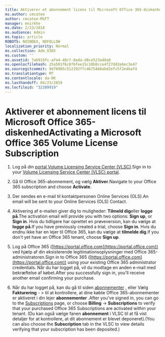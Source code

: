 ```yaml
---
title: Aktiverer et abonnement licens til Microsoft Office 365-diskenhed
ms.author: cmcatee
author: cmcatee-MSFT
manager: mnirkhe
ms.date: 2/23/2018
ms.audience: Admin
ms.topic: article
ROBOTS: NOINDEX, NOFOLLOW
localization_priority: Normal
ms.collection: Adm_O365
ms.custom: ''
ms.assetid: 7a6919fc-afe4-40c7-8ada-d8ce523ad8a8
ms.openlocfilehash: 25a501f6c07bfee15c18b0cce4f27dd2e6ec3e47
ms.sourcegitcommit: 9d78905c512192ffc4675468abd2efc5f2e4baf4
ms.translationtype: MT
ms.contentlocale: da-DK
ms.lasthandoff: 04/23/2019
ms.locfileid: "32389919"
---
```

# <a name="activating-a-microsoft-office-365-volume-license-subscription"></a><span data-ttu-id="6e8f7-102">Aktiverer et abonnement licens til Microsoft Office 365-diskenhed</span><span class="sxs-lookup"><span data-stu-id="6e8f7-102">Activating a Microsoft Office 365 Volume License Subscription</span></span>

1. <span data-ttu-id="6e8f7-103">Log på din [portal Volume Licensing Service Center (VLSC)](http://go.microsoft.com/fwlink/p/?LinkId=329762).</span><span class="sxs-lookup"><span data-stu-id="6e8f7-103">Sign in to your [Volume Licensing Service Center (VLSC) portal](http://go.microsoft.com/fwlink/p/?LinkId=329762).</span></span>
    
2. <span data-ttu-id="6e8f7-104">Gå til Office 365-abonnement, og vælg **Aktiver**.</span><span class="sxs-lookup"><span data-stu-id="6e8f7-104">Navigate to your Office 365 subscription and choose **Activate**.</span></span>
    
3. <span data-ttu-id="6e8f7-105">Der sendes en e-mail til kontaktpersonen Online Services (OLS).</span><span class="sxs-lookup"><span data-stu-id="6e8f7-105">An email will be sent to your Online Services (OLS) Contact.</span></span>
    
4. <span data-ttu-id="6e8f7-106">Aktivering af e-mailen giver dig to muligheder: **Tilmeld dig**eller **logge på**.</span><span class="sxs-lookup"><span data-stu-id="6e8f7-106">The activation email will provide you with two options: **Sign up**, or **Sign in**.</span></span> <span data-ttu-id="6e8f7-107">Hvis du tidligere har oprettet en prøveversion, kan du vælge at **logge på**.</span><span class="sxs-lookup"><span data-stu-id="6e8f7-107">If you have previously created a trial, choose **Sign in**.</span></span> <span data-ttu-id="6e8f7-108">Hvis du endnu ikke har en lejer til Office 365, kan du vælge at **tilmelde dig**.</span><span class="sxs-lookup"><span data-stu-id="6e8f7-108">If you don't yet have an Office 365 tenant, choose **Sign up**.</span></span>
    
5. <span data-ttu-id="6e8f7-109">Log på Office 365 ([https://portal.office.com](https://portal.office.com)) ved hjælp af din eksisterende legitimationsoplysninger med Office 365-administratoren.</span><span class="sxs-lookup"><span data-stu-id="6e8f7-109">Sign in to Office 365 ([https://portal.office.com](https://portal.office.com)) using your existing Office 365 administrator credentials.</span></span> <span data-ttu-id="6e8f7-110">Når du har logget på, vil du modtage en anden e-mail med bekræftelse af købet.</span><span class="sxs-lookup"><span data-stu-id="6e8f7-110">After you successfully sign in, you'll receive another email confirming your purchase.</span></span>
    
6. <span data-ttu-id="6e8f7-111">Når du har logget på, kan du gå til siden [abonnementer](https://go.microsoft.com/fwlink/p/?linkid=842054) , eller Vælg **Fakturering**  - \> til at kontrollere, at dine købte Office 365-abonnementer er aktiveret i din lejer **abonnementer** .</span><span class="sxs-lookup"><span data-stu-id="6e8f7-111">After you've signed in, you can go to the [Subscriptions](https://go.microsoft.com/fwlink/p/?linkid=842054) page, or choose **Billing** -\> **Subscriptions** to verify that your purchased Office 365 Subscriptions are activated within your tenant.</span></span> <span data-ttu-id="6e8f7-112">(Du kan også vælge fanen **abonnement** i VLSC til at få vist detaljer for at kontrollere, at dit abonnement er blevet deponeret).</span><span class="sxs-lookup"><span data-stu-id="6e8f7-112">(You can also choose the **Subscription** tab in the VLSC to view details verifying that your subscription has been deposited.)</span></span> 
    

